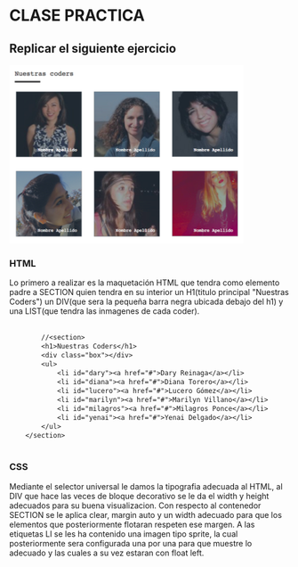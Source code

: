 # CLASE PRACTICA
## Replicar el siguiente ejercicio
![Pagina a raplicar](assets/images/img-nuestras-coders.png "titulo")

### HTML
Lo primero a realizar es la maquetación HTML que tendra como elemento padre a SECTION quien tendra en su interior un H1(titulo principal "Nuestras Coders") un DIV(que sera la pequeña barra negra ubicada debajo del h1) y una LIST(que tendra las inmagenes de cada coder).

```
		
		//<section>
        <h1>Nuestras Coders</h1>
        <div class="box"></div>
        <ul>
            <li id="dary"><a href="#">Dary Reinaga</a></li>
            <li id="diana"><a href="#">Diana Torero</a></li>
            <li id="lucero"><a href="#">Lucero Gómez</a></li>
            <li id="marilyn"><a href="#">Marilyn Villano</a></li>
            <li id="milagros"><a href="#">Milagros Ponce</a></li>
            <li id="yenai"><a href="#">Yenai Delgado</a></li>
        </ul>
    </section>
		
```
### CSS
Mediante el selector universal le damos la tipografia adecuada al HTML, al DIV que hace las veces de bloque decorativo se le da el width y height adecuados para su buena visualizacion.
Con respecto al contenedor SECTION se le aplica clear, margin auto y un width adecuado para que los elementos que posteriormente flotaran respeten ese margen.
A las etiquetas LI se les ha contenido una imagen tipo sprite, la cual posteriormente sera configurada una por una para que muestre lo adecuado y las cuales a su vez estaran con float left.
